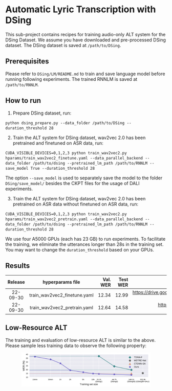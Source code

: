 # Automatic Lyric Transcription with DSing
This sub-project contains recipes for training audio-only ALT system for the DSing Dataset. We assume you have downloaded and pre-processed DSing dataset. The DSing dataset is saved at `/path/to/DSing`.

## Prerequisites
Please refer to `DSing/LM/README.md` to train and save language model before running following experiments. The trained RNNLM is saved at `/path/to/RNNLM`.

## How to run

1. Prepare DSing dataset, run:
```
python dsing_prepare.py --data_folder /path/to/DSing --duration_threshold 28
```

2. Train the ALT system for DSing dataset, wav2vec 2.0 has been pretrained and finetuned on ASR data, run:
```
CUDA_VISIBLE_DEVICES=0,1,2,3 python train_wav2vec2.py hparams/train_wav2vec2_finetune.yaml --data_parallel_backend --data_folder /path/to/dsing --pretrained_lm_path /path/to/RNNLM --save_model True --duration_threshold 28
```
The option `--save_model` is used to separately save the model to the folder `DSing/save_model/` besides the CKPT files for the usage of DALI experiments.

3. Train the ALT system for DSing dataset, wav2vec 2.0 has been pretrained on ASR data without finetuned on ASR data, run:
```
CUDA_VISIBLE_DEVICES=0,1,2,3 python train_wav2vec2.py hparams/train_wav2vec2_pretrain.yaml --data_parallel_backend --data_folder /path/to/dsing --pretrained_lm_path /path/to/RNNLM --duration_threshold 28
```

We use four A5000 GPUs (each has 23 GB) to run experiments. To facilitate the training, we eliminate the utterances longer than 28s in the training set. You may want to change the `duration_threshold` based on your GPUs.


## Results
| Release | hyperparams file | Val. WER | Test WER | Model link | GPUs |
|:-------------:|:---------------------------:| -----:| -----:| --------:| :-----------:|
| 22-09-30 | train_wav2vec2_finetune.yaml |  12.34 | 12.99 | https://drive.google.com/drive/folders/1wcvkkZop16ytTuu6JDahUpZ6nsDbD1jN?usp=sharing | 4xA5000 23GB |
| 22-09-30 | train_wav2vec2_pretrain.yaml |  12.64 | 14.58 | https://drive.google.com/drive/folders/1VqKuBkVb_hzeVaD9ecaWuc-VKtNt5wpW?usp=sharing | 4xA5000 23GB |

## Low-Resource ALT
The training and evaluation of low-resource ALT is similar to the above. Please sample less training data to observe the following property:
<p align="center">
<img src="../../assets/transfer_low_resource.png" alt="" data-canonical-src="../../assets/transfer_low_resource.png" width="80%"/>
</p>